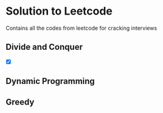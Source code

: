 # Solution to Leetcode

Contains all the codes from leetcode for cracking interviews

## Divide and Conquer
- [x] []()

## Dynamic Programming

## Greedy